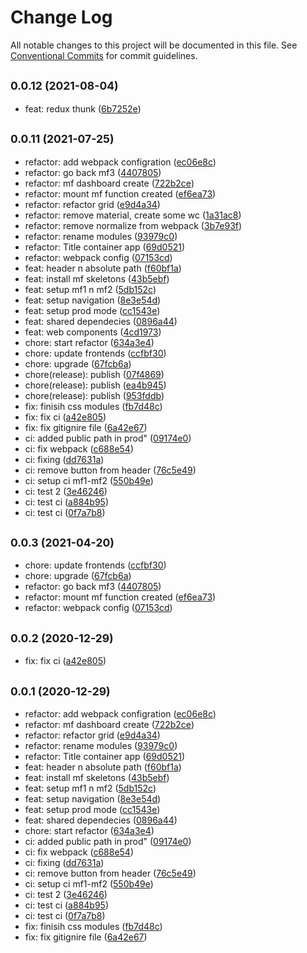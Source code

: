 # Change Log

All notable changes to this project will be documented in this file.
See [Conventional Commits](https://conventionalcommits.org) for commit guidelines.

## <small>0.0.12 (2021-08-04)</small>

* feat: redux thunk ([6b7252e](https://github.com/gmahechas/erp/commit/6b7252e))





## <small>0.0.11 (2021-07-25)</small>

* refactor: add webpack configration ([ec06e8c](https://github.com/gmahechas/erp/commit/ec06e8c))
* refactor: go back mf3 ([4407805](https://github.com/gmahechas/erp/commit/4407805))
* refactor: mf dashboard create ([722b2ce](https://github.com/gmahechas/erp/commit/722b2ce))
* refactor: mount mf function created ([ef6ea73](https://github.com/gmahechas/erp/commit/ef6ea73))
* refactor: refactor grid ([e9d4a34](https://github.com/gmahechas/erp/commit/e9d4a34))
* refactor: remove material, create some wc ([1a31ac8](https://github.com/gmahechas/erp/commit/1a31ac8))
* refactor: remove normalize from webpack ([3b7e93f](https://github.com/gmahechas/erp/commit/3b7e93f))
* refactor: rename modules ([93979c0](https://github.com/gmahechas/erp/commit/93979c0))
* refactor: Title container app ([69d0521](https://github.com/gmahechas/erp/commit/69d0521))
* refactor: webpack config ([07153cd](https://github.com/gmahechas/erp/commit/07153cd))
* feat: header n absolute path ([f60bf1a](https://github.com/gmahechas/erp/commit/f60bf1a))
* feat: install mf skeletons ([43b5ebf](https://github.com/gmahechas/erp/commit/43b5ebf))
* feat: setup mf1 n mf2 ([5db152c](https://github.com/gmahechas/erp/commit/5db152c))
* feat: setup navigation ([8e3e54d](https://github.com/gmahechas/erp/commit/8e3e54d))
* feat: setup prod mode ([cc1543e](https://github.com/gmahechas/erp/commit/cc1543e))
* feat: shared dependecies ([0896a44](https://github.com/gmahechas/erp/commit/0896a44))
* feat: web components ([4cd1973](https://github.com/gmahechas/erp/commit/4cd1973))
* chore: start refactor ([634a3e4](https://github.com/gmahechas/erp/commit/634a3e4))
* chore: update frontends ([ccfbf30](https://github.com/gmahechas/erp/commit/ccfbf30))
* chore: upgrade ([67fcb6a](https://github.com/gmahechas/erp/commit/67fcb6a))
* chore(release): publish ([07f4869](https://github.com/gmahechas/erp/commit/07f4869))
* chore(release): publish ([ea4b945](https://github.com/gmahechas/erp/commit/ea4b945))
* chore(release): publish ([953fddb](https://github.com/gmahechas/erp/commit/953fddb))
* fix: finisih css modules ([fb7d48c](https://github.com/gmahechas/erp/commit/fb7d48c))
* fix: fix ci ([a42e805](https://github.com/gmahechas/erp/commit/a42e805))
* fix: fix gitignire file ([6a42e67](https://github.com/gmahechas/erp/commit/6a42e67))
* ci: added public path in prod" ([09174e0](https://github.com/gmahechas/erp/commit/09174e0))
* ci: fix webpack ([c688e54](https://github.com/gmahechas/erp/commit/c688e54))
* ci: fixing ([dd7631a](https://github.com/gmahechas/erp/commit/dd7631a))
* ci: remove button from header ([76c5e49](https://github.com/gmahechas/erp/commit/76c5e49))
* ci: setup ci mf1-mf2 ([550b49e](https://github.com/gmahechas/erp/commit/550b49e))
* ci: test 2 ([3e46246](https://github.com/gmahechas/erp/commit/3e46246))
* ci: test ci ([a884b95](https://github.com/gmahechas/erp/commit/a884b95))
* ci: test ci ([0f7a7b8](https://github.com/gmahechas/erp/commit/0f7a7b8))





## <small>0.0.3 (2021-04-20)</small>

* chore: update frontends ([ccfbf30](https://github.com/gmahechas/erp/commit/ccfbf30))
* chore: upgrade ([67fcb6a](https://github.com/gmahechas/erp/commit/67fcb6a))
* refactor: go back mf3 ([4407805](https://github.com/gmahechas/erp/commit/4407805))
* refactor: mount mf function created ([ef6ea73](https://github.com/gmahechas/erp/commit/ef6ea73))
* refactor: webpack config ([07153cd](https://github.com/gmahechas/erp/commit/07153cd))





## <small>0.0.2 (2020-12-29)</small>

* fix: fix ci ([a42e805](https://github.com/gmahechas/erp/commit/a42e805))





## <small>0.0.1 (2020-12-29)</small>

* refactor: add webpack configration ([ec06e8c](https://github.com/gmahechas/erp/commit/ec06e8c))
* refactor: mf dashboard create ([722b2ce](https://github.com/gmahechas/erp/commit/722b2ce))
* refactor: refactor grid ([e9d4a34](https://github.com/gmahechas/erp/commit/e9d4a34))
* refactor: rename modules ([93979c0](https://github.com/gmahechas/erp/commit/93979c0))
* refactor: Title container app ([69d0521](https://github.com/gmahechas/erp/commit/69d0521))
* feat: header n absolute path ([f60bf1a](https://github.com/gmahechas/erp/commit/f60bf1a))
* feat: install mf skeletons ([43b5ebf](https://github.com/gmahechas/erp/commit/43b5ebf))
* feat: setup mf1 n mf2 ([5db152c](https://github.com/gmahechas/erp/commit/5db152c))
* feat: setup navigation ([8e3e54d](https://github.com/gmahechas/erp/commit/8e3e54d))
* feat: setup prod mode ([cc1543e](https://github.com/gmahechas/erp/commit/cc1543e))
* feat: shared dependecies ([0896a44](https://github.com/gmahechas/erp/commit/0896a44))
* chore: start refactor ([634a3e4](https://github.com/gmahechas/erp/commit/634a3e4))
* ci: added public path in prod" ([09174e0](https://github.com/gmahechas/erp/commit/09174e0))
* ci: fix webpack ([c688e54](https://github.com/gmahechas/erp/commit/c688e54))
* ci: fixing ([dd7631a](https://github.com/gmahechas/erp/commit/dd7631a))
* ci: remove button from header ([76c5e49](https://github.com/gmahechas/erp/commit/76c5e49))
* ci: setup ci mf1-mf2 ([550b49e](https://github.com/gmahechas/erp/commit/550b49e))
* ci: test 2 ([3e46246](https://github.com/gmahechas/erp/commit/3e46246))
* ci: test ci ([a884b95](https://github.com/gmahechas/erp/commit/a884b95))
* ci: test ci ([0f7a7b8](https://github.com/gmahechas/erp/commit/0f7a7b8))
* fix: finisih css modules ([fb7d48c](https://github.com/gmahechas/erp/commit/fb7d48c))
* fix: fix gitignire file ([6a42e67](https://github.com/gmahechas/erp/commit/6a42e67))
